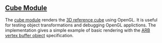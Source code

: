 ## [Cube Module][html]

The [cube module][html] renders the [3D reference cube][pdf] using OpenGL. It is useful for testing object transformations and debugging OpenGL applictions. The implementation gives a simple example of basic rendering with the [ARB vertex buffer object][vbo] specification.

[html]: https://github.com/rlk/util3d/blob/master/cube.md
[pdf]:  pdfs/cube.pdf
[vbo]:  http://oss.sgi.com/projects/ogl-sample/registry/ARB/vertex_buffer_object.txt
